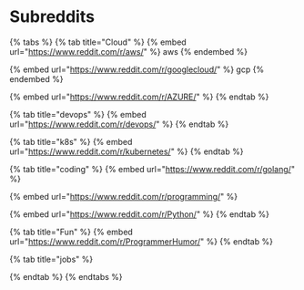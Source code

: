 # Subreddits

{% tabs %}
{% tab title="Cloud" %}
{% embed url="https://www.reddit.com/r/aws/" %}
aws&#x20;
{% endembed %}

{% embed url="https://www.reddit.com/r/googlecloud/" %}
gcp
{% endembed %}

{% embed url="https://www.reddit.com/r/AZURE/" %}
{% endtab %}

{% tab title="devops" %}
{% embed url="https://www.reddit.com/r/devops/" %}
{% endtab %}

{% tab title="k8s" %}
{% embed url="https://www.reddit.com/r/kubernetes/" %}
{% endtab %}

{% tab title="coding" %}
{% embed url="https://www.reddit.com/r/golang/" %}

{% embed url="https://www.reddit.com/r/programming/" %}

{% embed url="https://www.reddit.com/r/Python/" %}
{% endtab %}

{% tab title="Fun" %}
{% embed url="https://www.reddit.com/r/ProgrammerHumor/" %}
{% endtab %}

{% tab title="jobs" %}

{% endtab %}
{% endtabs %}

